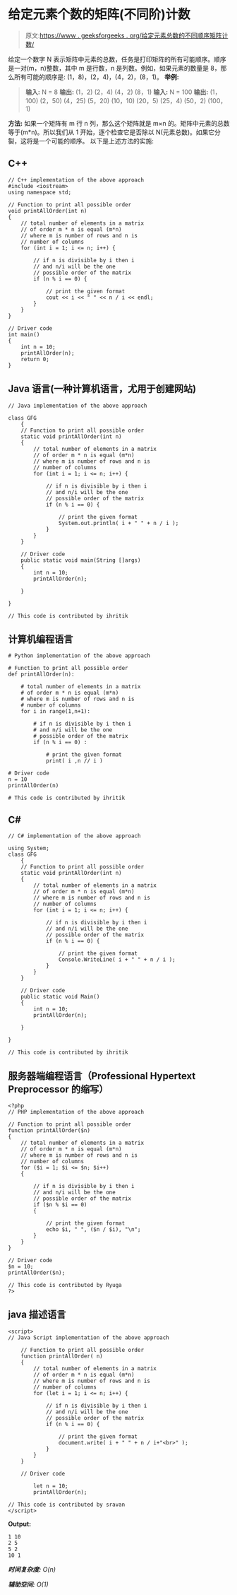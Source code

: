 # 给定元素个数的矩阵(不同阶)计数

> 原文:[https://www . geeksforgeeks . org/给定元素总数的不同顺序矩阵计数/](https://www.geeksforgeeks.org/count-of-matrices-of-different-orders-with-given-total-elements/)

给定一个数字 N 表示矩阵中元素的总数，任务是打印矩阵的所有可能顺序。顺序是一对(m，n)整数，其中 m 是行数，n 是列数。例如，如果元素的数量是 8，那么所有可能的顺序是:
(1，8)，(2，4)，(4，2)，(8，1)。
**举例:**

> **输入:** N = 8
> **输出:** (1，2) (2，4) (4，2) (8，1)
> **输入:** N = 100
> **输出:**
> (1，100) (2，50) (4，25) (5，20) (10，10) (20，5) (25，4) (50，2) (100，1)

**方法:**
如果一个矩阵有 m 行 n 列，那么这个矩阵就是 m×n 的。矩阵中元素的总数等于(m*n)。所以我们从 1 开始，逐个检查它是否除以 N(元素总数)。如果它分裂，这将是一个可能的顺序。
以下是上述方法的实施:

## C++

```
// C++ implementation of the above approach
#include <iostream>
using namespace std;

// Function to print all possible order
void printAllOrder(int n)
{
    // total number of elements in a matrix
    // of order m * n is equal (m*n)
    // where m is number of rows and n is
    // number of columns
    for (int i = 1; i <= n; i++) {

        // if n is divisible by i then i
        // and n/i will be the one
        // possible order of the matrix
        if (n % i == 0) {

            // print the given format
            cout << i << " " << n / i << endl;
        }
    }
}

// Driver code
int main()
{
    int n = 10;
    printAllOrder(n);
    return 0;
}
```

## Java 语言(一种计算机语言，尤用于创建网站)

```
// Java implementation of the above approach

class GFG
    {
    // Function to print all possible order
    static void printAllOrder(int n)
    {
        // total number of elements in a matrix
        // of order m * n is equal (m*n)
        // where m is number of rows and n is
        // number of columns
        for (int i = 1; i <= n; i++) {

            // if n is divisible by i then i
            // and n/i will be the one
            // possible order of the matrix
            if (n % i == 0) {

                // print the given format
                System.out.println( i + " " + n / i );
            }
        }
    }

    // Driver code
    public static void main(String []args)
    {
        int n = 10;
        printAllOrder(n);

    }

}

// This code is contributed by ihritik
```

## 计算机编程语言

```
# Python implementation of the above approach

# Function to print all possible order
def printAllOrder(n):

    # total number of elements in a matrix
    # of order m * n is equal (m*n)
    # where m is number of rows and n is
    # number of columns
    for i in range(1,n+1):

        # if n is divisible by i then i
        # and n/i will be the one
        # possible order of the matrix
        if (n % i == 0) :

            # print the given format
            print( i ,n // i )

# Driver code
n = 10
printAllOrder(n)

# This code is contributed by ihritik
```

## C#

```
// C# implementation of the above approach

using System;
class GFG
    {
    // Function to print all possible order
    static void printAllOrder(int n)
    {
        // total number of elements in a matrix
        // of order m * n is equal (m*n)
        // where m is number of rows and n is
        // number of columns
        for (int i = 1; i <= n; i++) {

            // if n is divisible by i then i
            // and n/i will be the one
            // possible order of the matrix
            if (n % i == 0) {

                // print the given format
                Console.WriteLine( i + " " + n / i );
            }
        }
    }

    // Driver code
    public static void Main()
    {
        int n = 10;
        printAllOrder(n);

    }

}

// This code is contributed by ihritik
```

## 服务器端编程语言（Professional Hypertext Preprocessor 的缩写）

```
<?php
// PHP implementation of the above approach

// Function to print all possible order
function printAllOrder($n)
{
    // total number of elements in a matrix
    // of order m * n is equal (m*n)
    // where m is number of rows and n is
    // number of columns
    for ($i = 1; $i <= $n; $i++)
    {

        // if n is divisible by i then i
        // and n/i will be the one
        // possible order of the matrix
        if ($n % $i == 0)
        {

            // print the given format
            echo $i, " ", ($n / $i), "\n";
        }
    }
}

// Driver code
$n = 10;
printAllOrder($n);

// This code is contributed by Ryuga
?>
```

## java 描述语言

```
<script>
// Java Script implementation of the above approach

    // Function to print all possible order
    function printAllOrder( n)
    {
        // total number of elements in a matrix
        // of order m * n is equal (m*n)
        // where m is number of rows and n is
        // number of columns
        for (let i = 1; i <= n; i++) {

            // if n is divisible by i then i
            // and n/i will be the one
            // possible order of the matrix
            if (n % i == 0) {

                // print the given format
                document.write( i + " " + n / i+"<br>" );
            }
        }
    }

    // Driver code

        let n = 10;
        printAllOrder(n);

// This code is contributed by sravan
</script>
```

**Output:** 

```
1 10
2 5
5 2
10 1
```

***时间复杂度:** O(n)*

***辅助空间:** O(1)*